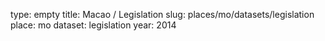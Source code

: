 type: empty
title: Macao / Legislation
slug: places/mo/datasets/legislation
place: mo
dataset: legislation
year: 2014
